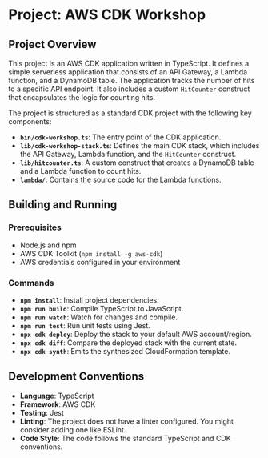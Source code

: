 # Project: AWS CDK Workshop

## Project Overview

This project is an AWS CDK application written in TypeScript. It defines a simple serverless application that consists of an API Gateway, a Lambda function, and a DynamoDB table. The application tracks the number of hits to a specific API endpoint. It also includes a custom `HitCounter` construct that encapsulates the logic for counting hits.

The project is structured as a standard CDK project with the following key components:

*   **`bin/cdk-workshop.ts`**: The entry point of the CDK application.
*   **`lib/cdk-workshop-stack.ts`**: Defines the main CDK stack, which includes the API Gateway, Lambda function, and the `HitCounter` construct.
*   **`lib/hitcounter.ts`**: A custom construct that creates a DynamoDB table and a Lambda function to count hits.
*   **`lambda/`**: Contains the source code for the Lambda functions.

## Building and Running

### Prerequisites

*   Node.js and npm
*   AWS CDK Toolkit (`npm install -g aws-cdk`)
*   AWS credentials configured in your environment

### Commands

*   **`npm install`**: Install project dependencies.
*   **`npm run build`**: Compile TypeScript to JavaScript.
*   **`npm run watch`**: Watch for changes and compile.
*   **`npm run test`**: Run unit tests using Jest.
*   **`npx cdk deploy`**: Deploy the stack to your default AWS account/region.
*   **`npx cdk diff`**: Compare the deployed stack with the current state.
*   **`npx cdk synth`**: Emits the synthesized CloudFormation template.

## Development Conventions

*   **Language**: TypeScript
*   **Framework**: AWS CDK
*   **Testing**: Jest
*   **Linting**: The project does not have a linter configured. You might consider adding one like ESLint.
*   **Code Style**: The code follows the standard TypeScript and CDK conventions.
